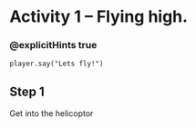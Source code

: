 # Activity 1 – Flying high.

### @explicitHints true

```template
player.say("Lets fly!")
```

## Step 1
Get into the helicoptor
